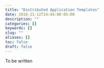 ```yaml
---
title: "Distributed Application Templates"
date: 2018-11-12T14:44:00-05:00
description: ""
categories: []
keywords: []
slug: ""
aliases: []
toc: false
draft: false
---
```


To be written
